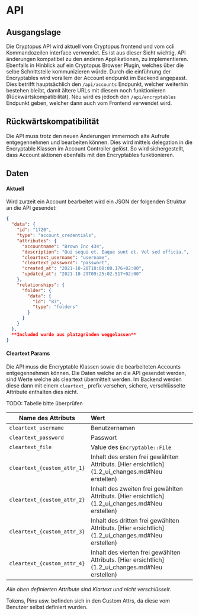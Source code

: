# API

## Ausgangslage

Die Cryptopus API wird aktuell vom Cryptopus frontend und vom ccli Kommandozeilen interface verwendet. Es ist aus dieser
Sicht wichtig, API änderungen kompatibel zu den anderen Applikationen, zu implementieren. Ebenfalls in Hinblick auf ein
Cryptopus Browser Plugin, welches über die selbe Schnittstelle kommunizieren würde. Durch die einführung der
Encryptables wird vorallem der Account endpunkt im Backend angepasst. Dies betrifft hauptsächlich den `/api/accounts`
Endpunkt, welcher weiterhin bestehen bleibt, damit ältere URLs mit diesem noch funktionieren (Rückwärtskompatibilität).
Neu wird es jedoch den `/api/encryptables` Endpunkt geben, welcher dann auch vom Frontend verwendet wird.

## Rückwärtskompatibilität

Die API muss trotz den neuen Änderungen immernoch alte Aufrufe entgegennehmen und bearbeiten können. Dies wird mittels
delegation in die Encryptable Klassen im Account Controller gelöst. So wird sichergestellt, dass Account aktionen
ebenfalls mit den Encryptables funktionieren.

## Daten

#### Aktuell

Wird zurzeit ein Account bearbeitet wird ein JSON der folgenden Struktur an die API gesendet:

```json
{
  "data": {
    "id": "1720",
    "type": "account_credentials",
    "attributes": {
      "accountname": "Brown Inc 434",
      "description": "Qui sequi et. Eaque sunt et. Vel sed officia.",
      "cleartext_username": "username",
      "cleartext_password": "passwort",
      "created_at": "2021-10-28T10:00:00.176+02:00",
      "updated_at": "2021-10-29T09:25:02.517+02:00"
    },
    "relationships": {
      "folder": {
        "data": {
          "id": "87",
          "type": "folders"
        }
      }
    }
  },
  **Included wurde aus platzgründen weggelassen**
}
```

#### Cleartext Params

Die API muss die Encryptable Klassen sowie die bearbeiteten Accounts entgegennehmen können. Die Daten welche an die API
gesendet werden, sind Werte welche als cleartext übermittelt werden. Im Backend werden diese dann mit einem `cleartext_`
prefix versehen, sichere, verschlüsselte Attribute enthalten dies nicht.

TODO: Tabelle bitte überprüfen

| Name des Attributs                     | Wert                                                                                                    |
| -------------------------------------- |:--------------------------------------------------------------------------------------------------------|
| `cleartext_username`                   | Benutzernamen                                                                                           |
| `cleartext_password`                   | Passwort                                                                                                |
| `cleartext_file`                       | Value des `Encryptable::File`                                                                           |
| `cleartext_{custom_attr_1}`            | Inhalt des ersten frei gewählten Attributs. [Hier ersichtlich](1.2_ui_changes.md#Neu erstellen)      |
| `cleartext_{custom_attr_2}`            | Inhalt des zweiten frei gewählten Attributs. [Hier ersichtlich](1.2_ui_changes.md#Neu erstellen)      |
| `cleartext_{custom_attr_3}`            | Inhalt des dritten frei gewählten Attributs. [Hier ersichtlich](1.2_ui_changes.md#Neu erstellen)      |
| `cleartext_{custom_attr_4}`            | Inhalt des vierten frei gewählten Attributs. [Hier ersichtlich](1.2_ui_changes.md#Neu erstellen)      |
_Alle oben definierten Attribute sind Klartext und nicht verschlüsselt._

Tokens, Pins usw. befinden sich in den Custom Attrs, da diese vom Benutzer selbst definiert wurden.
